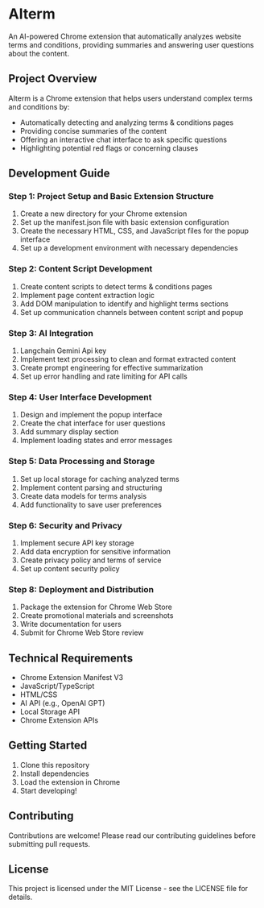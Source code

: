 # AIterm

An AI-powered Chrome extension that automatically analyzes website terms and conditions, providing summaries and answering user questions about the content.

## Project Overview
AIterm is a Chrome extension that helps users understand complex terms and conditions by:
- Automatically detecting and analyzing terms & conditions pages
- Providing concise summaries of the content
- Offering an interactive chat interface to ask specific questions
- Highlighting potential red flags or concerning clauses

## Development Guide

### Step 1: Project Setup and Basic Extension Structure
1. Create a new directory for your Chrome extension
2. Set up the manifest.json file with basic extension configuration
3. Create the necessary HTML, CSS, and JavaScript files for the popup interface
4. Set up a development environment with necessary dependencies

### Step 2: Content Script Development
1. Create content scripts to detect terms & conditions pages
2. Implement page content extraction logic
3. Add DOM manipulation to identify and highlight terms sections
4. Set up communication channels between content script and popup

### Step 3: AI Integration
1. Langchain Gemini Api key
2. Implement text processing to clean and format extracted content
3. Create prompt engineering for effective summarization
4. Set up error handling and rate limiting for API calls

### Step 4: User Interface Development
1. Design and implement the popup interface
2. Create the chat interface for user questions
3. Add summary display section
4. Implement loading states and error messages

### Step 5: Data Processing and Storage
1. Set up local storage for caching analyzed terms
2. Implement content parsing and structuring
3. Create data models for terms analysis
4. Add functionality to save user preferences

### Step 6: Security and Privacy
1. Implement secure API key storage
2. Add data encryption for sensitive information
3. Create privacy policy and terms of service
4. Set up content security policy

### Step 8: Deployment and Distribution
1. Package the extension for Chrome Web Store
2. Create promotional materials and screenshots
3. Write documentation for users
4. Submit for Chrome Web Store review

## Technical Requirements
- Chrome Extension Manifest V3
- JavaScript/TypeScript
- HTML/CSS
- AI API (e.g., OpenAI GPT)
- Local Storage API
- Chrome Extension APIs

## Getting Started
1. Clone this repository
2. Install dependencies
3. Load the extension in Chrome
4. Start developing!

## Contributing
Contributions are welcome! Please read our contributing guidelines before submitting pull requests.

## License
This project is licensed under the MIT License - see the LICENSE file for details.